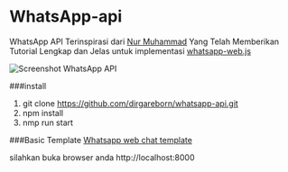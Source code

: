 # WhatsApp-api
WhatsApp API Terinspirasi dari <a href="https://github.com/ngekoding/whatsapp-api-tutorial">Nur Muhammad</a> Yang Telah Memberikan Tutorial Lengkap dan Jelas untuk implementasi <a href="https://github.com/pedroslopez/whatsapp-web.js">whatsapp-web.js</a>

![Screenshot WhatsApp API](https://user-images.githubusercontent.com/21957159/148113221-efaa6ce3-c789-4d17-8818-4a2906370137.png)


###install 
1. git clone https://github.com/dirgareborn/whatsapp-api.git
2. npm install
3. nmp run start  

###Basic Template <a href="https://www.bootdey.com/snippets/view/Whatsapp-web-chat-template">Whatsapp web chat template</a>

silahkan buka browser anda http://localhost:8000

